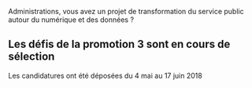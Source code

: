 Administrations, vous avez un projet de transformation du service public autour du numérique et des données ?

## Les défis de la promotion 3 sont en cours de sélection

Les candidatures ont été déposées du 4 mai au 17 juin 2018

